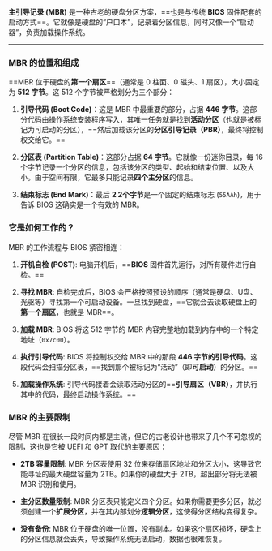 **主引导记录 (MBR)** 是一种古老的硬盘分区方案，==也是与传统 **BIOS** 固件配套的启动方式==。它就像是硬盘的“户口本”，记录着分区信息，同时又像一个“启动器”，负责加载操作系统。

---

### MBR 的位置和组成

==MBR 位于硬盘的**第一个扇区**==（通常是 0 柱面、0 磁头、1 扇区），大小固定为 **512 字节**。这 512 个字节被严格划分为三个部分：

1. **引导代码 (Boot Code)**：这是 MBR 中最重要的部分，占据 **446 字节**。这部分代码由操作系统安装程序写入，其唯一任务就是找到**活动分区**（也就是被标记为可启动的分区），==然后加载该分区的**分区引导记录（PBR）**，最终将控制权交给它。==
    
2. **分区表 (Partition Table)**：这部分占据 **64 字节**。它就像一份迷你目录，每 16 个字节记录一个分区的信息，包括该分区的类型、起始和结束位置、以及大小。由于空间有限，它最多只能记录**四个主分区**的信息。
    
3. **结束标志 (End Mark)**：最后 **2 2个字节**是一个固定的结束标志 (`55AAh`)，用于告诉 BIOS 这确实是一个有效的 MBR。
    

### 它是如何工作的？

MBR 的工作流程与 BIOS 紧密相连：

1. **开机自检 (POST)**: 电脑开机后，==**BIOS** 固件首先运行，对所有硬件进行自检。==
    
2. **寻找 MBR**: 自检完成后，BIOS 会严格按照预设的顺序（通常是硬盘、U盘、光驱等）寻找第一个可启动设备。一旦找到硬盘，==它就会去读取硬盘上的**第一个扇区**，也就是 MBR==。
    
3. **加载 MBR**: BIOS 将这 512 字节的 MBR 内容完整地加载到内存中的一个特定地址（`0x7c00`）。
    
4. **执行引导代码**: BIOS 将控制权交给 MBR 中的那段 **446 字节的引导代码**。这段代码会扫描分区表，==找到那个被标记为“活动”（即**可启动**）的分区。==
    
5. **加载操作系统**: 引导代码接着会读取活动分区的==**引导扇区（VBR）**，并执行其中的代码，最终启动操作系统。==
    

### MBR 的主要限制

尽管 MBR 在很长一段时间内都是主流，但它的古老设计也带来了几个不可忽视的限制，这也是它被 UEFI 和 GPT 取代的主要原因：

- **2TB 容量限制**: MBR 分区表使用 32 位来存储扇区地址和分区大小，这导致它能寻址的最大硬盘容量为 2TB。如果你的硬盘大于 2TB，超出部分将无法被 MBR 识别和使用。
    
- **主分区数量限制**: MBR 分区表只能定义四个分区。如果你需要更多分区，就必须创建一个**扩展分区**，并在其内部划分**逻辑分区**，这使得分区结构变得复杂。
    
- **没有备份**: MBR 位于硬盘的唯一位置，没有副本。如果这个扇区损坏，硬盘上的分区信息就会丢失，导致操作系统无法启动，数据也很难恢复。